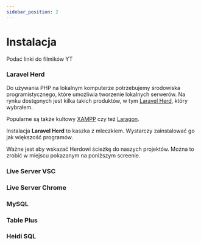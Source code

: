 ```yaml
---
sidebar_position: 2
---
```



# Instalacja

Podać linki do filmików YT

### Laravel Herd

Do używania PHP na lokalnym komputerze potrzebujemy środowiska programistycznego, które umożliwia tworzenie lokalnych serwerów. Na rynku dostępnych jest kilka takich produktów, w tym [Laravel Herd](https://herd.laravel.com/windows), który wybrałem. 

Popularne są także kultowy [XAMPP](https://www.apachefriends.org/pl/index.html) czy też [Laragon](https://www.apachefriends.org/pl/index.html).

Instalacja **Laravel Herd** to kaszka z mleczkiem. Wystarczy zainstalować go jak większość programów.

Ważne jest aby wskazać Herdowi ścieżkę do naszych projektów. Można to zrobić w miejscu pokazanym na poniższym screenie. 


### Live Server VSC
### Live Server Chrome

### MySQL
### Table Plus
### Heidi SQL
